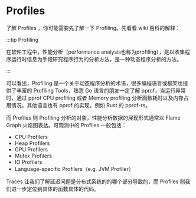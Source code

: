 # Profiles

了解 Profiles ，你可能需要先了解一下 Profiling。先看看 wiki 百科的解释：

:::tip Profiling

在软件工程中，性能分析（performance analysis也称为profiling），是以收集程序运行时信息为手段研究程序行为的分析方法，是一种动态程序分析的方法。

:::

可以看出，Profiling 是一个关于动态程序分析的术语，很多编程语言或框架也提供了丰富的 Profiling Tools，熟悉 Go 语言的朋友一定了解 pprof，当运行异常时，通过 pprof CPU profiling 或者 Memory profiling 分析函数耗时以及内存占用情况。其他语言也有 pprof 的实现，例如 Rust 的 pprof-rs。

而 Profiles 则 Profiling 分析的对象，性能分析数据的展现形式通常以 Flame Graph 火焰图表达。可观测中的 Profiles 一般包括：

- CPU Profilers
- Heap Profilers
- GPU Profilers
- Mutex Profilers
- IO Profilers
- Language-specific Profilers（e.g. JVM Profiler）

Traces 让我们了解延迟问题是分布式系统的的哪个部分导致的，而 Profiles 则我们进一步定位到具体的函数具体的代码。
